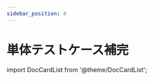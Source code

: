 ```yaml
---
sidebar_position: 4
---
```


# 単体テストケース補完

import DocCardList from '@theme/DocCardList';

<DocCardList />
